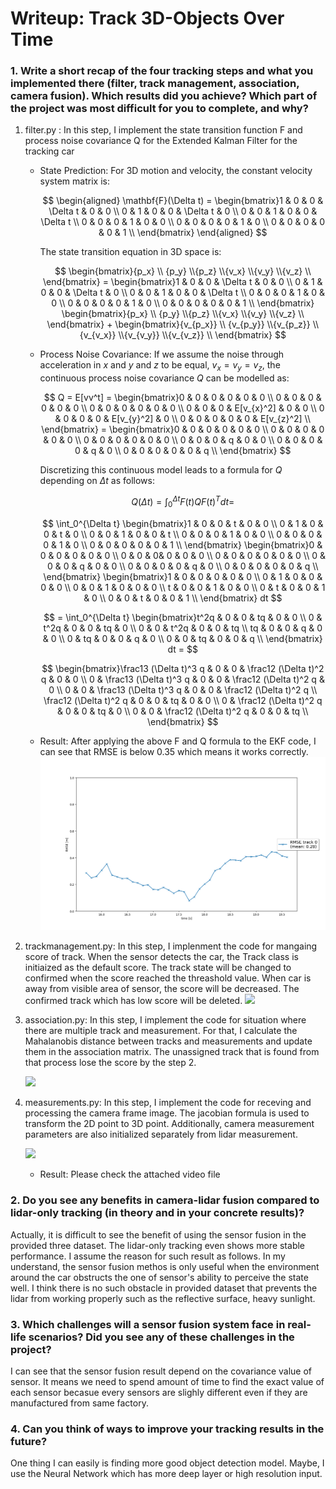 # Writeup: Track 3D-Objects Over Time

### 1. Write a short recap of the four tracking steps and what you implemented there (filter, track management, association, camera fusion). Which results did you achieve? Which part of the project was most difficult for you to complete, and why?

1. filter.py : In this step, I implement the state transition function F and process noise covariance Q for the Extended Kalman Filter for the tracking car
   
   - State Prediction:
     For 3D motion and velocity, the constant velocity system matrix is:
     
     $$
     \begin{aligned} \mathbf{F}(\Delta t) = 
\begin{bmatrix}1 & 0 & 0 & \Delta t & 0 & 0 \\ 
0 & 1 & 0 & 0 & \Delta t & 0 \\
0 & 0 & 1 & 0 & 0 & \Delta t \\
0 & 0 & 0 & 1 & 0 & 0 \\
0 & 0 & 0 & 0 & 1 & 0 \\
0 & 0 & 0 & 0 & 0 & 1 \\
\end{bmatrix} \end{aligned}
     $$
     
     The state transition equation in 3D space is:
     
     $$
     \begin{bmatrix}{p_x} \\ {p_y} \\{p_z} \\{v_x} \\{v_y} \\{v_z} \\ \end{bmatrix} = \begin{bmatrix}1 & 0 & 0 & \Delta t & 0 & 0 \\ 
0 & 1 & 0 & 0 & \Delta t & 0 \\
0 & 0 & 1 & 0 & 0 & \Delta t \\
0 & 0 & 0 & 1 & 0 & 0 \\
0 & 0 & 0 & 0 & 1 & 0 \\
0 & 0 & 0 & 0 & 0 & 1 \\ \end{bmatrix} \begin{bmatrix}{p_x} \\ {p_y} \\{p_z} \\{v_x} \\{v_y} \\{v_z} \\ \end{bmatrix} + \begin{bmatrix}{v_{p_x}} \\ {v_{p_y}} \\{v_{p_z}} \\ {v_{v_x}} \\{v_{v_y}} \\{v_{v_z}} \\ \end{bmatrix}
     $$
   
   - Process Noise Covariance:
     If we assume the noise through acceleration in $x$ and $y$ and $z$ to be equal, $v_{x} = v_{y} = v_{z}$, the continuous process noise covariance $Q$ can be modelled as:
     
     $$
     Q = E[vv^t]  = \begin{bmatrix}0 & 0 & 0 & 0 & 0 & 0 \\ 
0 & 0 & 0 & 0 & 0 & 0 \\
0 & 0 & 0 & 0 & 0 & 0 \\
0 & 0 & 0 & E[v_{x}^2] & 0 & 0 \\
0 & 0 & 0 & 0 & E[v_{y}^2] & 0 \\
0 & 0 & 0 & 0 & 0 & E[v_{z}^2] \\
\end{bmatrix} = \begin{bmatrix}0 & 0 & 0 & 0 & 0 & 0 \\ 
0 & 0 & 0 & 0 & 0 & 0 \\
0 & 0 & 0 & 0 & 0 & 0 \\
0 & 0 & 0 & q & 0 & 0 \\
0 & 0 & 0 & 0 & q & 0 \\
0 & 0 & 0 & 0 & 0 & q \\
\end{bmatrix} 
     $$
     
     Discretizing this continuous model leads to a formula for $Q$ depending on $\Delta t$ as follows:
     
     $$
     Q(\Delta t) = \int_0^{\Delta t} F(t) Q F(t)^T dt = 
     $$
     
     $$
     \int_0^{\Delta t}     \begin{bmatrix}1 & 0 & 0 & t & 0 & 0 \\ 
0 & 1 & 0 & 0 & t & 0 \\
0 & 0 & 1 & 0 & 0 & t \\
0 & 0 & 0 & 1 & 0 & 0 \\
0 & 0 & 0 & 0 & 1 & 0 \\
0 & 0 & 0 & 0 & 0 & 1 \\
\end{bmatrix} \begin{bmatrix}0 & 0 & 0 & 0 & 0 & 0 \\ 
0 & 0 & 0& 0 & 0 & 0 \\
0 & 0 & 0 & 0 & 0 & 0 \\
0 & 0 & 0 & q & 0 & 0 \\
0 & 0 & 0 & 0 & q & 0 \\
0 & 0 & 0 & 0 & 0 & q \\
\end{bmatrix} \begin{bmatrix}1 & 0 & 0 & 0 & 0 & 0 \\ 
0 & 1 & 0 & 0 & 0 & 0 \\
0 & 0 & 1 & 0 & 0 & 0 \\
t & 0 & 0 & 1 & 0 & 0 \\
0 & t & 0 & 0 & 1 & 0 \\
0 & 0 & t & 0 & 0 & 1 \\
\end{bmatrix} dt
     $$
     
     $$
     = \int_0^{\Delta t} \begin{bmatrix}t^2q & 0 & 0 & tq & 0 & 0 \\ 
0 & t^2q & 0 & 0 & tq & 0 \\
0 & 0 & t^2q & 0 & 0 & tq \\
tq & 0 & 0 & q & 0 & 0 \\
0 & tq & 0 & 0 & q & 0 \\
0 & 0 & tq & 0 & 0 & q \\
\end{bmatrix} dt =
     $$
     
     $$
     \begin{bmatrix}\frac13 (\Delta t)^3 q & 0 & 0 & \frac12 (\Delta t)^2 q & 0 & 0 \\ 
0 & \frac13 (\Delta t)^3 q & 0 & 0 & \frac12 (\Delta t)^2 q & 0 \\
0 & 0 & \frac13 (\Delta t)^3 q & 0 & 0 & \frac12 (\Delta t)^2 q \\
\frac12 (\Delta t)^2 q & 0 & 0 & tq & 0 & 0 \\
0 & \frac12 (\Delta t)^2 q & 0 & 0 & tq & 0 \\
0 & 0 & \frac12 (\Delta t)^2 q & 0 & 0 & tq \\ \end{bmatrix}
     $$
   
   - Result: After applying the above F and Q formula to the EKF code, I can see that RMSE is below 0.35 which means it works correctly.
     ![](result_img/step1_graph.png)

2. trackmanagement.py: In this step, I implenment the code for mangaing score of track. When the sensor detects the car, the Track class is initiaized as the default score. The track state will be changed to confirmed when the score reached the threashold value. When car is away from visible area of sensor, the score will be decreased. The  confirmed track which has low score will be deleted.
   ![](/home/kimbring2/nd013-c2-fusion-starter/result_img/step2_graph.png)

3. association.py: In this step, I implement the code for situation where there are multiple track and measurement. For that, I calculate the Mahalanobis distance between tracks and measurements and update them in the association matrix. The unassigned track that is found from that process lose the score by the step 2.
   
   ![](/home/kimbring2/nd013-c2-fusion-starter/result_img/step3_graph.png)

4. measurements.py: In this step, I implement the code for receving and processing the camera frame image. The jacobian formula is used to transform the 2D point to 3D point. Additionally, camera measurement parameters are also initialized separately from lidar measurement.
   
   ![](/home/kimbring2/nd013-c2-fusion-starter/result_img/step4_graph.png)
   
   - Result: Please check the attached video file

### 2. Do you see any benefits in camera-lidar fusion compared to lidar-only tracking (in theory and in your concrete results)?

Actually, it is difficult to see the benefit of using the sensor fusion in the provided three dataset. The lidar-only tracking even shows more stable performance. I assume the reason for such result as follows. In my understand, the sensor fusion methos is only useful when the environment around the car obstructs the one of sensor's ability to perceive the state well. I think there is no such obstacle in provided dataset that prevents the lidar from working properly such as the reflective surface, heavy sunlight.

### 3. Which challenges will a sensor fusion system face in real-life scenarios? Did you see any of these challenges in the project?

I can see that the sensor fusion result depend on the covariance value of sensor. It means we need to spend amount of time to find the exact value of each sensor becasue every sensors are slighly different even if they are manufactured from same factory. 

### 4. Can you think of ways to improve your tracking results in the future?

One thing I can easily is finding more good object detection model. Maybe, I use the Neural Network which has more deep layer or high resolution input.
